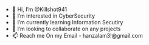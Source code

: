 - 👋 Hi, I’m @Killshot941
- 👀 I’m interested in CyberSecurity
- 🌱 I’m currently learning Information Secutiry
- 💞️ I’m looking to collaborate on any projects
- 📫 Reach me On my Email - hanzalam3!@gmail.com


<!---
Killshot941/Killshot941 is a ✨ special ✨ repository because its `README.md` (this file) appears on your GitHub profile.
You can click the Preview link to take a look at your changes.
--->
